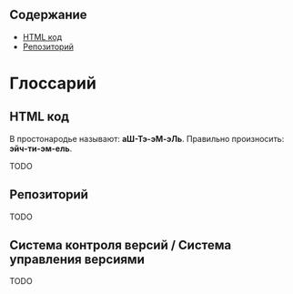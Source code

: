 ## Содержание

* [HTML код](#html-код)
* [Репозиторий](#Репозиторий)

# Глоссарий

## HTML код

В простонародье называют: **аШ-Тэ-эМ-эЛь**.
Правильно произносить: **эйч-ти-эм-ель**.

TODO

## Репозиторий

TODO

## Система контроля версий / Система управления версиями

TODO
